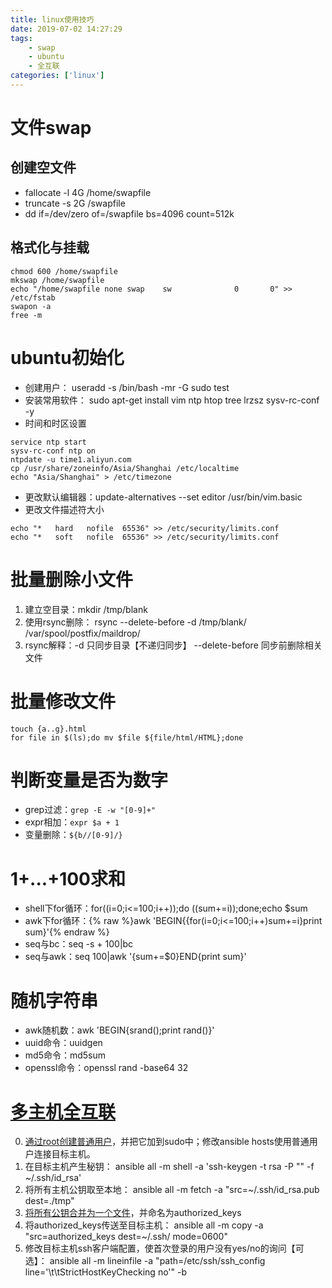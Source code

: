 ```yaml
---
title: linux使用技巧
date: 2019-07-02 14:27:29
tags:
    - swap
    - ubuntu
    - 全互联
categories: ['linux']
---
```

# 文件swap
## 创建空文件
*  fallocate -l 4G /home/swapfile 
*  truncate -s 2G /swapfile 
*  dd if=/dev/zero of=/swapfile bs=4096 count=512k  

## 格式化与挂载
```
chmod 600 /home/swapfile
mkswap /home/swapfile
echo "/home/swapfile none swap    sw              0       0" >> /etc/fstab
swapon -a
free -m
```
# ubuntu初始化
* 创建用户： useradd -s /bin/bash -mr -G sudo test  
* 安装常用软件： sudo apt-get install vim ntp htop tree lrzsz sysv-rc-conf -y
* 时间和时区设置

```
service ntp start
sysv-rc-conf ntp on
ntpdate -u time1.aliyun.com
cp /usr/share/zoneinfo/Asia/Shanghai /etc/localtime
echo "Asia/Shanghai" > /etc/timezone
```

* 更改默认编辑器：update-alternatives --set editor /usr/bin/vim.basic
* 更改文件描述符大小

```
echo "*   hard   nofile  65536" >> /etc/security/limits.conf
echo "*   soft   nofile  65536" >> /etc/security/limits.conf
```

# 批量删除小文件
1. 建立空目录：mkdir /tmp/blank
2. 使用rsync删除： rsync --delete-before -d /tmp/blank/ /var/spool/postfix/maildrop/ 
3. rsync解释：-d 只同步目录【不递归同步】 --delete-before 同步前删除相关文件

# 批量修改文件
```
touch {a..g}.html
for file in $(ls);do mv $file ${file/html/HTML};done
```
# 判断变量是否为数字
* grep过滤：`grep -E -w "[0-9]+"`
* expr相加：`expr $a + 1`
* 变量删除：`${b//[0-9]/}`

# 1+...+100求和
* shell下for循环：for((i=0;i<=100;i++));do ((sum+=i));done;echo $sum
* awk下for循环：{% raw %}awk 'BEGIN{{for(i=0;i<=100;i++)sum+=i}print sum}'{% endraw %}
* seq与bc：seq -s + 100|bc
* seq与awk：seq 100|awk '{sum+=$0}END{print sum}'

# 随机字符串
* awk随机数：awk 'BEGIN{srand();print rand()}'
* uuid命令：uuidgen
* md5命令：md5sum
* openssl命令：openssl rand -base64 32

# [多主机全互联][ssh-conn]
0. [通过root创建普通用户][create-user]，并把它加到sudo中；修改ansible hosts使用普通用户连接目标主机。
1. 在目标主机产生秘钥： ansible all -m shell -a 'ssh-keygen -t rsa -P "" -f ~/.ssh/id_rsa' 
2. 将所有主机公钥取至本地： ansible all -m fetch -a "src=~/.ssh/id_rsa.pub dest=./tmp"  
3. [将所有公钥合并为一个文件][merge-pubkey]，并命名为authorized_keys
4. 将authorized_keys传送至目标主机： ansible all -m copy -a "src=authorized_keys dest=~/.ssh/ mode=0600" 
5. 修改目标主机ssh客户端配置，使首次登录的用户没有yes/no的询问【可选】： ansible all -m lineinfile -a "path=/etc/ssh/ssh_config line='\t\tStrictHostKeyChecking no'" -b 

[ssh-conn]: https://github.com/simple0426/sysadm/tree/master/ansible/playbook/ssh_conn_all
[merge-pubkey]: https://github.com/simple0426/sysadm/blob/master/ansible/playbook/ssh_conn_all/join_sshkey.py
[create-user]: https://github.com/simple0426/sysadm/blob/master/ansible/playbook/ssh_conn_all/create_user.yml

